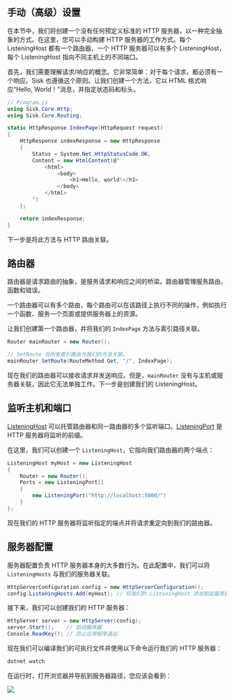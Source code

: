 ## 手动（高级）设置

在本节中，我们将创建一个没有任何预定义标准的 HTTP 服务器，以一种完全抽象的方式。在这里，您可以手动构建 HTTP 服务器的工作方式。每个 ListeningHost 都有一个路由器，一个 HTTP 服务器可以有多个 ListeningHost，每个 ListeningHost 指向不同主机上的不同端口。

首先，我们需要理解请求/响应的概念。它非常简单：对于每个请求，都必须有一个响应。Sisk 也遵循这个原则。让我们创建一个方法，它以 HTML 格式响应“Hello, World！”消息，并指定状态码和标头。

```csharp
// Program.cs
using Sisk.Core.Http;
using Sisk.Core.Routing;

static HttpResponse IndexPage(HttpRequest request)
{
    HttpResponse indexResponse = new HttpResponse
    {
        Status = System.Net.HttpStatusCode.OK,
        Content = new HtmlContent(@"
            <html>
                <body>
                    <h1>Hello, world!</h1>
                </body>
            </html>
        ")
    };

    return indexResponse;
}
```

下一步是将此方法与 HTTP 路由关联。

## 路由器

路由器是请求路由的抽象，是服务请求和响应之间的桥梁。路由器管理服务路由、函数和错误。

一个路由器可以有多个路由，每个路由可以在该路径上执行不同的操作，例如执行一个函数、服务一个页面或提供服务器上的资源。

让我们创建第一个路由器，并将我们的 `IndexPage` 方法与索引路径关联。

```csharp
Router mainRouter = new Router();

// SetRoute 将所有索引路由与我们的方法关联。
mainRouter.SetRoute(RouteMethod.Get, "/", IndexPage);
```

现在我们的路由器可以接收请求并发送响应。但是，`mainRouter` 没有与主机或服务器关联，因此它无法单独工作。下一步是创建我们的 ListeningHost。

## 监听主机和端口

[ListeningHost](/api/Sisk.Core.Http.ListeningHost) 可以托管路由器和同一路由器的多个监听端口。[ListeningPort](/api/Sisk.Core.Http.ListeningPort) 是 HTTP 服务器将监听的前缀。

在这里，我们可以创建一个 `ListeningHost`，它指向我们路由器的两个端点：

```csharp
ListeningHost myHost = new ListeningHost
{
    Router = new Router(),
    Ports = new ListeningPort[]
    {
        new ListeningPort("http://localhost:5000/")
    }
};
```

现在我们的 HTTP 服务器将监听指定的端点并将请求重定向到我们的路由器。

## 服务器配置

服务器配置负责 HTTP 服务器本身的大多数行为。在此配置中，我们可以将 `ListeningHosts` 与我们的服务器关联。

```csharp
HttpServerConfiguration config = new HttpServerConfiguration();
config.ListeningHosts.Add(myHost); // 将我们的 ListeningHost 添加到此服务器配置
```

接下来，我们可以创建我们的 HTTP 服务器：

```csharp
HttpServer server = new HttpServer(config);
server.Start();    // 启动服务器
Console.ReadKey(); // 防止应用程序退出
```

现在我们可以编译我们的可执行文件并使用以下命令运行我们的 HTTP 服务器：

```bash
dotnet watch
```

在运行时，打开浏览器并导航到服务器路径，您应该会看到：

<img src="/assets/img/localhost.png" >